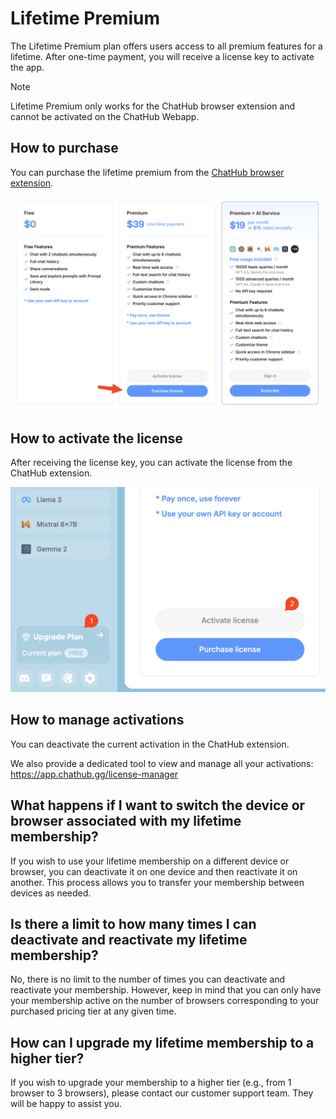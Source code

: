 # Lifetime Premium

The Lifetime Premium plan offers users access to all premium features for a lifetime. After one-time payment, you will receive a license key to activate the app.

> [!NOTE]
> Lifetime Premium only works for the ChatHub browser extension and cannot be activated on the ChatHub Webapp.

## How to purchase

You can purchase the lifetime premium from the [ChatHub browser extension](https://chathub.gg/chrome).

![](../assets/lifetime-purchase.png)

## How to activate the license

After receiving the license key, you can activate the license from the ChatHub extension.

![](../assets/activation.png)

## How to manage activations

You can deactivate the current activation in the ChatHub extension.

We also provide a dedicated tool to view and manage all your activations:
https://app.chathub.gg/license-manager

## What happens if I want to switch the device or browser associated with my lifetime membership?

If you wish to use your lifetime membership on a different device or browser, you can deactivate it on one device and then reactivate it on another. This process allows you to transfer your membership between devices as needed.

## Is there a limit to how many times I can deactivate and reactivate my lifetime membership?

No, there is no limit to the number of times you can deactivate and reactivate your membership. However, keep in mind that you can only have your membership active on the number of browsers corresponding to your purchased pricing tier at any given time.

## How can I upgrade my lifetime membership to a higher tier?
If you wish to upgrade your membership to a higher tier (e.g., from 1 browser to 3 browsers), please contact our customer support team. They will be happy to assist you.
